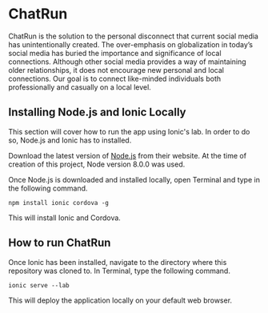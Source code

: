 # ChatRun

ChatRun is the solution to the personal disconnect that current social media has
unintentionally created. The over-emphasis on globalization in today’s social media has
buried the importance and significance of local connections. Although other social
media provides a way of maintaining older relationships, it does not encourage new
personal and local connections. Our goal is to connect like-minded individuals both
professionally and casually on a local level.

## Installing Node.js and Ionic Locally

This section will cover how to run the app using Ionic's lab. In order to do so, Node.js and Ionic has to installed.

Download the latest version of [Node.js](https://nodejs.org/en/) from their website. At the time of creation of this project, Node version 8.0.0 was used.

Once Node.js is downloaded and installed locally, open Terminal and type in the following command.
```
npm install ionic cordova -g
```
This will install Ionic and Cordova.

## How to run ChatRun

Once Ionic has been installed, navigate to the directory where this repository was cloned to. In Terminal, type the following command.
```
ionic serve --lab
```
This will deploy the application locally on your default web browser.








